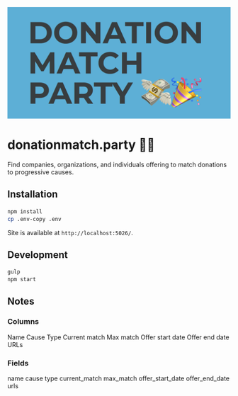 ![Donation match party logo](public/images/preview-1300x650px.png)

# donationmatch.party 💸🎉

Find companies, organizations, and individuals offering to match donations to progressive causes.


## Installation

```sh
npm install
cp .env-copy .env
```

Site is available at `http://localhost:5026/`.

## Development

```sh
gulp
npm start
```

## Notes

### Columns

Name
Cause
Type
Current match
Max match
Offer start date
Offer end date
URLs

### Fields

name
cause
type
current_match
max_match
offer_start_date
offer_end_date
urls

